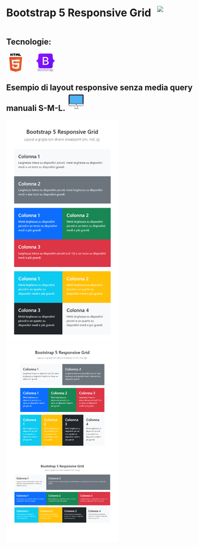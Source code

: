 <div style="display: flex; justify-content: space-between; align-items: center;">
  <h1>Bootstrap 5 Responsive Grid</h1>
  <img src="https://media0.giphy.com/media/v1.Y2lkPTc5MGI3NjExYWU1Z2xkYWZjNmpkc2JyZGtzd3NlenU2ejZ6a2c3emZ5ZTlhdWJhZiZlcD12MV9pbnRlcm5hbF9naWZfYnlfaWQmY3Q9Zw/mcsPU3SkKrYDdW3aAU/giphy.gif" width="100px" />
</div>



## Tecnologie: 
<div style="display: flex; gap: 30px;">
  <img src="https://raw.githubusercontent.com/devicons/devicon/master/icons/html5/html5-original-wordmark.svg" width="50" />
  <img src="https://raw.githubusercontent.com/devicons/devicon/master/icons/bootstrap/bootstrap-original-wordmark.svg" width="50" />
</div>

## Esempio di layout responsive senza media query manuali S-M-L.  <img src="/img/wired-lineal-478-computer-disp-unscreen.gif" width="50px">

<img src="/img/mobile.png" alt="layout S" width="300">
<img src="/img/tablet.png" alt="layout M" width="300">
<img src="/img/desktop.png" alt="layout L" width="300">








